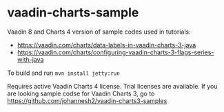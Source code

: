 vaadin-charts-sample
==============
Vaadin 8 and Charts 4 version of sample codes used in tutorials:
* https://vaadin.com/charts/data-labels-in-vaadin-charts-3-java
* https://vaadin.com/charts/configuring-vaadin-charts-3-flags-series-with-java

To build and run `mvn install jetty:run`

Requires active Vaadin Charts 4 license. Trial licenses are available.
If you are looking sample codse for Vaadin Charts 3, go to https://github.com/johannesh2/vaadin-charts3-samples

